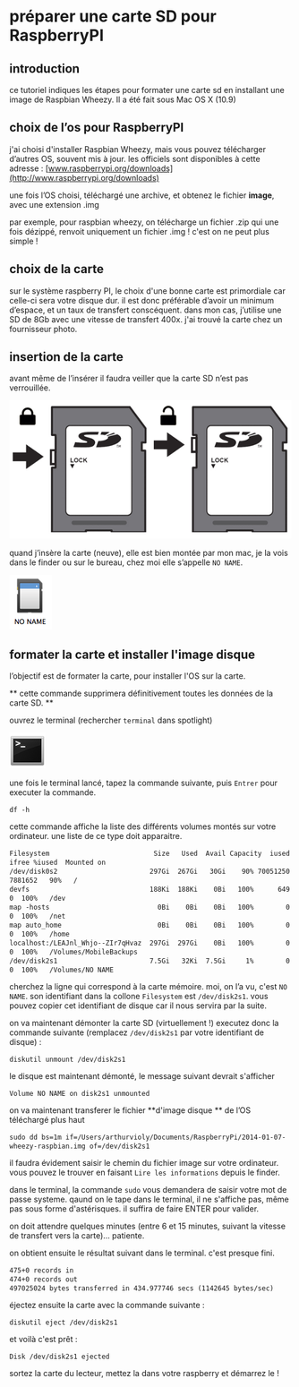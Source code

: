 # préparer une carte SD pour RaspberryPI

## introduction

ce tutoriel indiques les étapes pour formater une carte sd en installant une image de Raspbian Wheezy. Il a été fait sous Mac OS X (10.9)

## choix de l’os pour RaspberryPI

j'ai choisi d'installer Raspbian Wheezy, mais vous pouvez télécharger d’autres OS, souvent mis à jour.
les officiels sont disponibles à cette adresse : 
[www.raspberrypi.org/downloads](http://www.raspberrypi.org/downloads)

une fois l’OS choisi, téléchargé une archive, et obtenez le fichier **image**, avec une extension .img 

par exemple, pour raspbian wheezy, on télécharge un fichier .zip qui une fois dézippé, renvoit uniquement un fichier .img ! c'est on ne peut plus simple !

## choix de la carte

sur le système raspberry PI, le choix d'une bonne carte est primordiale car celle-ci sera votre disque dur. il est donc préférable d’avoir un minimum d’espace, et un taux de transfert conscéquent. dans mon cas, j’utilise une SD de 8Gb avec une vitesse de transfert 400x. j'ai trouvé la carte chez un fournisseur photo.

## insertion de la carte 

avant même de l’insérer il faudra veiller que la carte SD n’est pas verrouillée.

![lock unlock SD](assets/sd_lock_unlock.png)
 
quand j’insère la carte (neuve), elle est bien montée par mon mac, je la vois dans le finder ou sur le bureau, chez moi elle s’appelle `NO NAME`. 

![NO NAME](assets/NO_NAME.png)

## formater la carte et installer l'image disque

l’objectif est de formater la carte, pour installer l'OS sur la carte. 

** cette commande supprimera définitivement toutes les données de la carte SD. **

ouvrez le terminal (rechercher `terminal` dans spotlight) 

![terminal mac os x icon](assets/terminal_icon.png)

une fois le terminal lancé, tapez la commande suivante, puis `Entrer` pour executer la commande. 

```
df -h
```
cette commande affiche la liste des différents volumes montés sur votre ordinateur. 
une liste de ce type doit apparaitre. 

```
Filesystem                          Size   Used  Avail Capacity  iused   ifree %iused  Mounted on
/dev/disk0s2                       297Gi  267Gi   30Gi    90% 70051250 7881652   90%   /
devfs                              188Ki  188Ki    0Bi   100%      649       0  100%   /dev
map -hosts                           0Bi    0Bi    0Bi   100%        0       0  100%   /net
map auto_home                        0Bi    0Bi    0Bi   100%        0       0  100%   /home
localhost:/LEAJnl_Whjo--ZIr7qHvaz  297Gi  297Gi    0Bi   100%        0       0  100%   /Volumes/MobileBackups
/dev/disk2s1                       7.5Gi   32Ki  7.5Gi     1%        0       0  100%   /Volumes/NO NAME
```

cherchez la ligne qui correspond à la carte mémoire. moi, on l’a vu, c'est `NO NAME`. 
son identifiant dans la collone `Filesystem` est `/dev/disk2s1`. 
vous pouvez copier cet identifiant de disque car il nous servira par la suite. 

on va maintenant démonter la carte SD (virtuellement !) 
executez donc la commande suivante (remplacez `/dev/disk2s1` par votre identifiant de disque) : 

```
diskutil unmount /dev/disk2s1
```
le disque est maintenant démonté, le message suivant devrait s'afficher 

```
Volume NO NAME on disk2s1 unmounted
```
on va maintenant transferer le fichier **d'image disque ** de l’OS téléchargé plus haut

```
sudo dd bs=1m if=/Users/arthurvioly/Documents/RaspberryPi/2014-01-07-wheezy-raspbian.img of=/dev/disk2s1
```
il faudra évidement saisir le chemin du fichier image sur votre ordinateur. vous pouvez le trouver en faisant `Lire les informations` depuis le finder. 

dans le terminal, la commande `sudo` vous demandera de saisir votre mot de passe systeme. qaund on le tape dans le terminal, il ne s'affiche pas, même pas sous forme d'astérisques. il suffira de faire ENTER pour valider. 

on doit attendre quelques minutes (entre 6 et 15 minutes, suivant la vitesse de transfert vers la carte)… patiente.

on obtient ensuite le résultat suivant dans le terminal. c'est presque fini.

```
475+0 records in
474+0 records out
497025024 bytes transferred in 434.977746 secs (1142645 bytes/sec)
```

éjectez ensuite la carte avec la commande suivante :

```
diskutil eject /dev/disk2s1

```

et voilà c'est prêt :

```
Disk /dev/disk2s1 ejected
```
sortez la carte du lecteur, mettez la dans votre raspberry et démarrez le !

